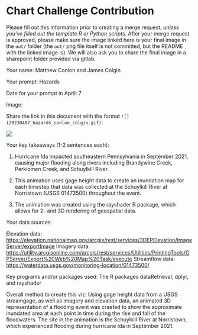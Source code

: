# Chart Challenge Contribution

Please fill out this information prior to creating a merge request, *unless you've filled out the template R or Python scripts*. After your merge request is approved, please make sure the image linked here is your final image in the `out/` folder (the `out/` png file itself is not committed, but the README with the linked image is). We will also ask you to share the final image in a sharepoint folder provided via gitlab.

Your name: Matthew Conlon and James Colgin

Your prompt: Hazards

Date for your prompt in April: 7

Image: 

Share the link in this document with the format `![](20230407_hazards_conlon_colgin.gif)`:

![](out/)

Your key takeaways (1-2 sentences each):

1. Hurricane Ida impacted southeastern Pennsylvania in September 2021, causing major flooding along rivers including Brandywine Creek, Perkiomen Creek, and Schuylkill River.

2. This animation uses gage height data to create an inundation map for each timestep that data was collected at the Schuylkill River at Norristown (USGS 01473500) throughout the event.

3. The animation was created using the rayshader R package, which allows for 2- and 3D rendering of geospatial data.

Your data sources:

Elevation data: https://elevation.nationalmap.gov/arcgis/rest/services/3DEPElevation/ImageServer/exportImage 
Imagery data: https://utility.arcgisonline.com/arcgis/rest/services/Utilities/PrintingTools/GPServer/Export%20Web%20Map%20Task/execute 
Streamflow data: https://waterdata.usgs.gov/monitoring-location/01473500/

Key programs and/or packages used: The R packages dataRetrieval, dplyr, and rayshader

Overall method to create this viz: Using gage height data from a USGS streamgage, as well as imagery and elevation data, an animated 3D representation of a flooding event was craeted to show the approximate inundated area at each point in time during the rise and fall of the floodwaters. The site in the animation is the Schuylkill River at Norristown, which experienced flooding during hurricane Ida in September 2021.
